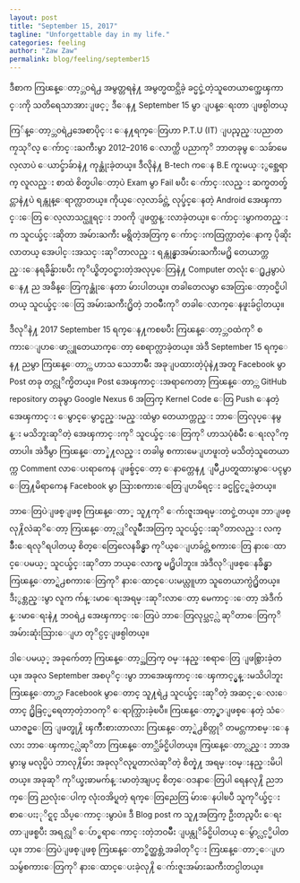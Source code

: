 ```yaml
---
layout: post
title: "September 15, 2017"
tagline: "Unforgettable day in my life."
categories: feeling
author: "Zaw Zaw"
permalink: blog/feeling/september15
---
```


ဒီစာက ကြၽန္ေတာ့္ဘ၀ရဲ႕ အမွတ္တရနဲ႔ အမွတ္မထင္သိခဲ့ ခင္မင္ခဲ့တဲ့သူတေယာက္အေၾကာင္းကို သတိရေသာအားျဖင့္ ဒီေန႔ September 15 မွာ ျပန္ေရးတာ ျဖစ္ပါတယ္

ကြ်န္ေတာ့္ဘ၀ရဲ႕အေစာပိုင္း ေန႔ရက္ေတြဟာ P.T.U (IT) ျပည္နည္းပညာတကၠသုိလ္ ေက်ာင္းႀကီးမွာ 2012–2016 ေလာက္ထိ ပညာကုိ ဘာတခုမွ ေသခ်ာမေလ့လာပဲ ေယာင္ခ်ာခ်ာနဲ႔ ကုန္ဆုံးခဲ့တယ္။ ဒီလိုနဲ႔ B-tech က‌ေန B.E ကူးမယ္ႏွစ္အေရာက္ လူလည္း စာထဲ စိတ္မပါေတာ့ပဲ Exam မွာ Fail ၿပီး ေက်ာင္းလည္း ဆက္မတတ္ခ်င္တာနဲ႔ပဲ ရန္ကုန္ေရာက္လာတယ္။ ကိုယ္ေလ့လာခ်င္တဲ့ လုပ္ခ်င္ေနတဲ့ Android အေၾကာင္းေတြ ေလ့လာသင္ယူရင္း ဘ၀ကို ျဖတ္သန္းလာခဲ့တယ္။ ေက်ာင္းမွာကတည္းက သူငယ္ခ်င္းဆိုတာ အမ်ားႀကီး မရွိတဲ့အတြက္ ေက်ာင္းကထြက္လာတဲ့ေနာက္ ပိုဆိုးလာတယ္ အေပါင္းအသင္းဆုိတာလည္း ရန္ကုန္မွာအမ်ားႀကီးမ႐ွိ တေယာက္တည္းေနရခ်ိန္မ်ားၿပီး ကုိယ္စိတ္ဝင္စားတဲ့အလုပ္ေတြနဲ႔ Computer တလုံး ေ႐ွ႕မွာပဲ ေန႔ ည အခ်ိန္ေတြကုန္ဆုံးေနတာ မ်ားပါတယ္။ တခါတေလမွာ အေတြးေတာ့ဝင္မိပါတယ္ သူငယ္ခ်င္းေတြ အမ်ားႀကီး႐ွိတဲ့ ဘဝမ်ဳိးကုိ တခါေလာက္ေနဖူးခ်င္ပါတယ္။

ဒီလုိနဲ႔ 2017 September 15 ရက္ေန႔ကစၿပီး ကြၽန္ေတာ့္ဘဝထဲကုိ စကားေျပာေဖာ္လူတေယာက္ေတာ့ စေရာက္လာခဲ့တယ္။ အဲဒီ September 15 ရက္ေန႔ ညမွာ ကြၽန္ေတာ္က ဟာသ သေဘာမ်ဳိး အခုျပထားတဲ့ပုံနဲ႔အတူ Facebook မွာ Post တခု တင္လုိက္မိတယ္။ Post အေၾကာင္းအရာကေတာ့ ကြၽန္ေတာ္က GitHub repository တခုမွာ Google Nexus 6 အတြက္ Kernel Code ေတြ Push ေနတဲ့အေၾကာင္း ေမွာင္ေမွာင္မည္းမည္းထဲမွာ တေယာက္တည္း ဘာေတြလုပ္ေနမွန္း မသိဘူးဆုိတဲ့ အေၾကာင္းကုိ သူငယ္ခ်င္းေတြကုိ ဟာသပုံစံမ်ဳိး ေရးလုိက္တာပါ။ အဲဒီမွာ ကြၽန္ေတာ္နဲ႔လည္း တခါမွ စကားမေျပာဖူးတဲ့ မသိတဲ့သူတေယာက္က Comment လာေပးရာကေန ျဖစ္ခ်င္ေတာ့ ေနာက္တေန႔ ျမဳိ႕ပတ္ရထားမွာေပၚမွာ ေတြ႔မိရာကေန Facebook မွာ သြားစကားေတြေျပာမိရင္း ခင္မင္ခြင့္ရခဲ့တယ္။

ဘာေတြပဲျဖစ္ျဖစ္ ကြၽန္ေတာ္ သူ႔ကုိ ေက်းဇူးအရမ္းတင္ခဲ့တယ္။ ဘာျဖစ္လု႔ိလဲဆုိေတာ့ ကြၽန္ေတာ့္လုိလူမ်ဳိးအတြက္ သူငယ္ခ်င္းဆုိတာလည္း လက္ခ်ဳိးေရလုိရပါတယ္ စိတ္ေတြေလေနခ်ိန္မွာ ကုိယ္ေျပာခ်င္တဲ့စကားေတြ နားေထာင္ေပမယ့္ သူငယ္ခ်င္းဆုိတာ ဘယ္ေလာက္မွ မ႐ွိပါဘူး။ အဲဒီလုိျဖစ္ေနခ်ိန္မွာ ကြၽန္ေတာ္ရဲ႕စကားေတြကုိ နားေထာင္ေပးမယ္လူဟာ သူတေယာက္ပဲ႐ွိတယ္။ ဒီႏွစ္တည္းမွာ လူက က်န္းမာေရးအရမ္းဆုိးလာေတာ့ မေကာင္းေတာ့ အဲဒီက်န္းမာေရးနဲ႔ ဘဝရဲ႕ အေၾကာင္းေတြပဲ ဘာေတြလုပ္သင့္လဲ ဆုိတာေတြကုိ အမ်ားဆုံးသြားေျပာ တုိင္ပင္ျဖစ္ပါတယ္။

ဒါေပမယ့္ အခုက်ေတာ့ ကြၽန္ေတာ့္အတြက္ ဝမ္းနည္းစရာေတြ ျဖစ္သြားခဲ့တယ္။ အခုလ September အစပုိင္းမွာ ဘာအေၾကာင္းေၾကာင့္မွန္းမသိပါဘူး ကြၽန္ေတာ္ဟာ Facebook မွာ‌ေတာင္ သူ႔ရဲ႕ သူငယ္ခ်င္းဆုိတဲ့ အဆင့္ေလးေတာင္ ႐ွိခြင့္မရေတာ့တဲ့ဘဝကုိ ေရာက္သြားခဲ့ၿပီ။ ကြၽန္ေတာ့္မွာျဖစ္ေနတဲ့ သံေယာဇဥ္ေတြ ျဖတ္ဖု႔ိ ၾကဳိးစားတာလား ကြၽန္ေတာ့္ရဲ႕စိတ္ကုိ တမင္တကာစမ္းေနလား ဘာေၾကာင့္လဲဆုိတာ ကြၽန္ေတာ္သိခ်င္မိပါတယ္။ ကြၽန္ေတာ္လည္း ဘာအမွားမွ မလုပ္မိပဲ ဘာလု႔ိမ်ား အခုလုိလုပ္ရတာလဲဆုိတဲ့ စိတ္နဲ႔ အရမ္းဝမ္းနည္းမိပါတယ္။ အခုဆုိ ကုိယ္ခႏၶာမက်န္းမာတဲ့အျပင္ စိတ္ေဝဒနာေတြပါ ရေနလု႔ိ ညဘက္ေတြ ညလုံးေပါက္ လုံးဝအိပ္ရတဲ့ ရက္ေတြညေတြ မ်ားေနပါၿပီ သူကုိယ္ခ်င္းစာေပးႏုိင္ရင္ သိပ္ေကာင္းမွာပဲ။ ဒီ Blog post က သူ႔အတြက္ ဦးတည္ၿပီး ေရးတာျဖစ္ၿပီး အရင္လုိ ေပ်ာ္စရာေကာင္းတဲ့ဘဝမ်ဳိး ျပန္လုိခ်င္မိပါတယ္ ေမွ်ာ္လင့္မိပါတယ္။ ဘာေတြပဲျဖစ္ျဖစ္ ကြၽန္ေတာ္စိတ္ညစ္တဲ့အခါတုိင္း ကြၽန္ေတာ္ေျပာသမွ်စကားေတြကုိ နားေထာင္ေပးခဲ့လု႔ိ ေက်းဇူးအမ်ားႀကီးတင္ပါတယ္။
